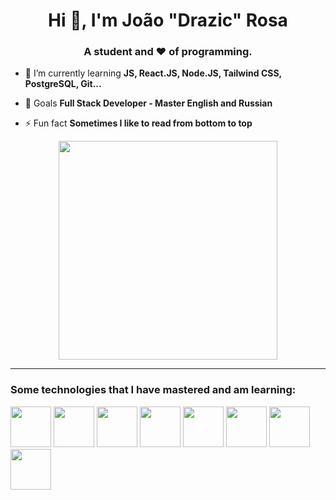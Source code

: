 <h1 align="center">Hi 👋, I'm João "Drazic" Rosa</h1>
<h3 align="center">A student and ❤ of programming.</h3>

- 🌱 I’m currently learning **JS, React.JS, Node.JS, Tailwind CSS, PostgreSQL, Git...**

- 🎯 Goals **Full Stack Developer - Master English and Russian**

- ⚡ Fun fact **Sometimes I like to read from bottom to top**

<p align="center">
            <img width="350" height="350" src="https://cdn.jsdelivr.net/gh/devicons/devicon@latest/icons/linux/linux-original.svg" />
</p>
          

<hr/>
<h3 align="left">Some technologies that I have mastered and am learning: </h3>

<p>
          <img width="65" height="65" src="https://cdn.jsdelivr.net/gh/devicons/devicon/icons/html5/html5-original.svg" /> 
          <img width="65" height="65" src="https://cdn.jsdelivr.net/gh/devicons/devicon/icons/css3/css3-original.svg" />     
          <img width="65" height="65" src="https://cdn.jsdelivr.net/gh/devicons/devicon/icons/javascript/javascript-original.svg" />
          <img width="65" height="65" src="https://cdn.jsdelivr.net/gh/devicons/devicon/icons/typescript/typescript-original.svg" />
          <img width="65" height="65" src="https://cdn.jsdelivr.net/gh/devicons/devicon/icons/nodejs/nodejs-original.svg" />
          <img width="65" height="65" src="https://cdn.jsdelivr.net/gh/devicons/devicon/icons/react/react-original.svg" />
          <img width="65" height="65" src="https://cdn.jsdelivr.net/gh/devicons/devicon@latest/icons/tailwindcss/tailwindcss-original.svg" />    
          <img width="65" height="65" src="https://cdn.jsdelivr.net/gh/devicons/devicon/icons/postgresql/postgresql-original.svg" />
          
</p>

          
          

